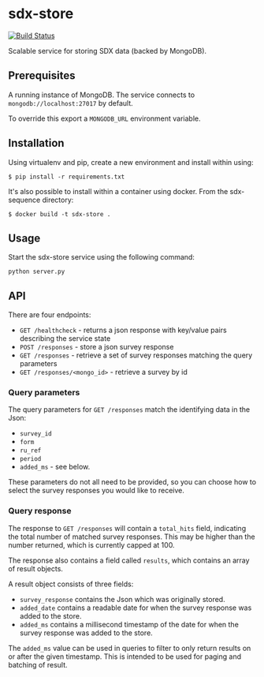 # sdx-store

[![Build Status](https://travis-ci.org/ONSdigital/sdx-store.svg?branch=master)](https://travis-ci.org/ONSdigital/sdx-store)

Scalable service for storing SDX data (backed by MongoDB).

## Prerequisites

A running instance of MongoDB. The service connects to `mongodb://localhost:27017` by default.

To override this export a `MONGODB_URL` environment variable.

## Installation

Using virtualenv and pip, create a new environment and install within using:

    $ pip install -r requirements.txt

It's also possible to install within a container using docker. From the sdx-sequence directory:

    $ docker build -t sdx-store .

## Usage

Start the sdx-store service using the following command:

    python server.py

## API

There are four endpoints:
 * `GET /healthcheck` - returns a json response with key/value pairs describing the service state
 * `POST /responses` - store a json survey response
 * `GET /responses` - retrieve a set of survey responses matching the query parameters
 * `GET /responses/<mongo_id>` - retrieve a survey by id

### Query parameters

The query parameters for `GET /responses` match the identifying data in the Json:
 * `survey_id`
 * `form`
 * `ru_ref`
 * `period`
 * `added_ms` - see below.

 These parameters do not all need to be provided, so you can choose how to select the survey responses you would like to receive.

### Query response

The response to `GET /responses` will contain a `total_hits` field, indicating the total number
of matched survey responses. This may be higher than the number returned, which is currently capped at 100.

The response also contains a field called `results`, which contains an array of result objects.

A result object consists of three fields:
 * `survey_response` contains the Json which was originally stored.
 * `added_date` contains a readable date for when the survey response was added to the store.
 * `added_ms` contains a millisecond timestamp of the date for when the survey response was added to the store.

The `added_ms` value can be used in queries to filter to only return results on or after the given timestamp.
This is intended to be used for paging and batching of result.
